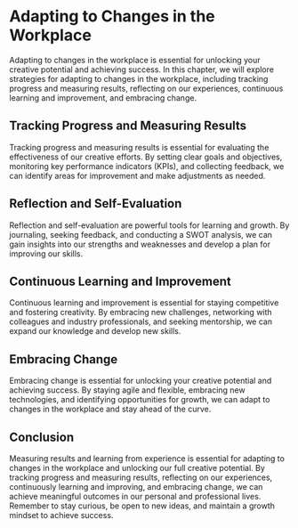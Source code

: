 Adapting to Changes in the Workplace
================================================================================================

Adapting to changes in the workplace is essential for unlocking your creative potential and achieving success. In this chapter, we will explore strategies for adapting to changes in the workplace, including tracking progress and measuring results, reflecting on our experiences, continuous learning and improvement, and embracing change.

Tracking Progress and Measuring Results
---------------------------------------

Tracking progress and measuring results is essential for evaluating the effectiveness of our creative efforts. By setting clear goals and objectives, monitoring key performance indicators (KPIs), and collecting feedback, we can identify areas for improvement and make adjustments as needed.

Reflection and Self-Evaluation
------------------------------

Reflection and self-evaluation are powerful tools for learning and growth. By journaling, seeking feedback, and conducting a SWOT analysis, we can gain insights into our strengths and weaknesses and develop a plan for improving our skills.

Continuous Learning and Improvement
-----------------------------------

Continuous learning and improvement is essential for staying competitive and fostering creativity. By embracing new challenges, networking with colleagues and industry professionals, and seeking mentorship, we can expand our knowledge and develop new skills.

Embracing Change
----------------

Embracing change is essential for unlocking your creative potential and achieving success. By staying agile and flexible, embracing new technologies, and identifying opportunities for growth, we can adapt to changes in the workplace and stay ahead of the curve.

Conclusion
----------

Measuring results and learning from experience is essential for adapting to changes in the workplace and unlocking our full creative potential. By tracking progress and measuring results, reflecting on our experiences, continuously learning and improving, and embracing change, we can achieve meaningful outcomes in our personal and professional lives. Remember to stay curious, be open to new ideas, and maintain a growth mindset to achieve success.
